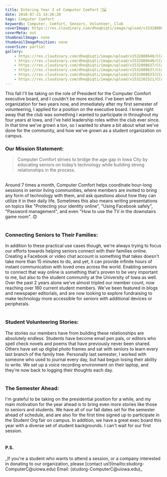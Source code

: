 ```yaml
---
title: Entering Year 3 of Computer Comfort 👵💻
date: 2018-07-21 14:26:20
tags: Computer Comfort
keywords: Computer, Comfort, Seniors, Volunteer, Club
coverImage: https://res.cloudinary.com/dheqbiqti/image/upload/v1532808648/CComfort/comfort0.jpg
coverMeta: out
thumbnailImage: none
thumbnailImagePosition: none
coverSize: partial
gallery:
    - https://res.cloudinary.com/dheqbiqti/image/upload/v1532808640/CComfort/comfort9.jpg
    - https://res.cloudinary.com/dheqbiqti/image/upload/v1532808640/CComfort/comfort8.jpg
    - https://res.cloudinary.com/dheqbiqti/image/upload/v1532808637/CComfort/comfort7.jpg
    - https://res.cloudinary.com/dheqbiqti/image/upload/v1532808637/CComfort/comfort6.jpg
    - https://res.cloudinary.com/dheqbiqti/image/upload/v1532808633/CComfort/comfort2.jpg
    - https://res.cloudinary.com/dheqbiqti/image/upload/v1532201521/CComfort/comfort_1.jpg
---
```


<p>This fall I'll be taking on the role of President for the Computer Comfort executive board, and I couldn't be more excited. I've been with the organization for two years now, and immediately after my first semester of volunteering, I applied for a position on the executive board. I knew right away that the club was something I wanted to participate in throughout my four years at Iowa, and I've held leadership roles within the club ever since. In that time we've grown a ton, so I wanted to share a bit about what we've done for the community, and how we've grown as a student organization on campus.
</p>

### Our Mission Statement:
> Computer Comfort strives to bridge the age gap in Iowa City by educating seniors on today’s technology while building strong relationships in the process.

<p></br>Around 7 times a month, Computer Comfort helps coordinate hour-long sessions in senior living communities, where members are invited to bring any form of technology with them, and ask questions about how they can utilize it in their daily life. Sometimes this also means writing presentations on topics like "Protecting your identity online", "Using Facebook safely", "Password management", and even "How to use the TV in the downstairs game room". 😊</br></br></p>

### Connecting Seniors to Their Families:

<p>In addition to these practical use cases though, we're always trying to focus our efforts towards helping seniors connect with their families online. Creating a Facebook or video chat account is something that takes doesn't take more than 15 minutes to do, and yet, it can provide infinite hours of instant communication with loved ones across the world. Enabling seniors to connect that way online is something that's proven to be very important to me, but also to the student community at the University of Iowa as well. Over the past 2 years alone we've almost tripled our member count, now reaching over 160 current student members. We've been featured in blogs and newspaper editorials, and are now looking to explore fundraising to make technology more accessible for seniors with additional devices or peripherals.</br></br></p>

### Student Volunteering Stories:

<p>The stories our members have from building these relationships are absolutely endless. Students have become email pen pals, or editors who spell check novels and poems that have previously never been shared. Others have set up digital photo frames and sat with seniors to learn every last branch of the family tree. Personally last semester, I worked with someone who used to journal every day, but had begun losing their ability to write. We set up a voice recording environment on their laptop, and they're now back to logging their thoughts each day.</br></br></p>

### The Semester Ahead: 

<p>I'm grateful to be taking on the presidential position for a while, and my main motivation for the year ahead is to bring even more stories like those to seniors and students. We have all of our fall dates set for the semester ahead of schedule, and are also for the first time signed up to participate in the Student Org fair on campus. In addition, we have a great exec board this year with a diverse set of student backgrounds. I can't wait for our first session.</br></br></p>

#### P.S.
<p>_If you're a student who wants to attend a session, or a company interested in donating to our organization, please [contact us!](mailto:studorg-ComputerC@uiowa.edu) Email: (studorg-ComputerC@uiowa.edu)_</p>

<!-- Gallery -->